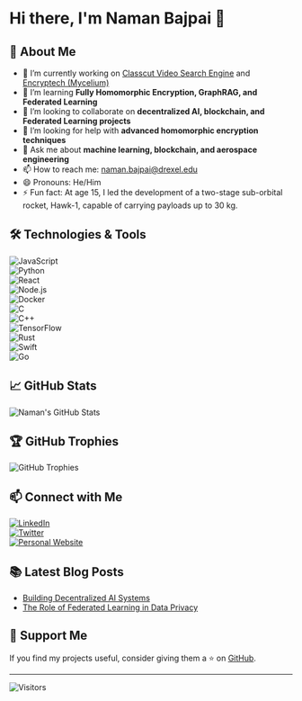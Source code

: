 # Hi there, I'm Naman Bajpai 👋

## 🚀 About Me
- 🔭 I’m currently working on [Classcut Video Search Engine](https://github.com/bajpainaman/learnify) and [Encryptech (Mycelium)](https://encryptech.ai)
- 🌱 I’m learning **Fully Homomorphic Encryption, GraphRAG, and Federated Learning**
- 👯 I’m looking to collaborate on **decentralized AI, blockchain, and Federated Learning projects**
- 🤔 I’m looking for help with **advanced homomorphic encryption techniques**
- 💬 Ask me about **machine learning, blockchain, and aerospace engineering**
- 📫 How to reach me: [naman.bajpai@drexel.edu](mailto:naman.bajpai@drexel.edu)
- 😄 Pronouns: He/Him
- ⚡ Fun fact: At age 15, I led the development of a two-stage sub-orbital rocket, Hawk-1, capable of carrying payloads up to 30 kg.

## 🛠️ Technologies & Tools
![JavaScript](https://img.shields.io/badge/-JavaScript-F7DF1E?style=flat&logo=javascript&logoColor=black)  
![Python](https://img.shields.io/badge/-Python-3776AB?style=flat&logo=python&logoColor=white)  
![React](https://img.shields.io/badge/-React-61DAFB?style=flat&logo=react&logoColor=black)  
![Node.js](https://img.shields.io/badge/-Node.js-339933?style=flat&logo=node.js&logoColor=white)  
![Docker](https://img.shields.io/badge/-Docker-2496ED?style=flat&logo=docker&logoColor=white)  
![C](https://img.shields.io/badge/-C-00599C?style=flat&logo=c&logoColor=white)  
![C++](https://img.shields.io/badge/-C++-00599C?style=flat&logo=c%2B%2B&logoColor=white)  
![TensorFlow](https://img.shields.io/badge/-TensorFlow-FF6F00?style=flat&logo=tensorflow&logoColor=white)  
![Rust](https://img.shields.io/badge/-Rust-000000?style=flat&logo=rust&logoColor=white)  
![Swift](https://img.shields.io/badge/-Swift-FA7343?style=flat&logo=swift&logoColor=white)  
![Go](https://img.shields.io/badge/-Go-00ADD8?style=flat&logo=go&logoColor=white)

## 📈 GitHub Stats
![Naman's GitHub Stats](https://github-readme-stats.vercel.app/api?username=bajpainaman&show_icons=true&theme=radical)

## 🏆 GitHub Trophies
![GitHub Trophies](https://github-profile-trophy.vercel.app/?username=bajpainaman&theme=monokai)

## 📫 Connect with Me
[![LinkedIn](https://img.shields.io/badge/-LinkedIn-0A66C2?style=flat&logo=linkedin&logoColor=white)](https://www.linkedin.com/in/bajpainaman/)  
[![Twitter](https://img.shields.io/badge/-Twitter-1DA1F2?style=flat&logo=twitter&logoColor=white)](https://twitter.com/bajpai_naman)  
[![Personal Website](https://img.shields.io/badge/-Website-FF5722?style=flat&logo=google-chrome&logoColor=white)](https://namanbajpai.com)

## 📚 Latest Blog Posts
<!-- BLOG-POST-LIST:START -->
- [Building Decentralized AI Systems](https://namansmind.blogspot.com/2024/11/building-decentralized-ai-systems.html)
- [The Role of Federated Learning in Data Privacy](https://namansmind.blogspot.com/2024/11/the-role-of-federated-learning-in-data.html)
<!-- BLOG-POST-LIST:END -->

## 🤝 Support Me
If you find my projects useful, consider giving them a ⭐️ on [GitHub](https://github.com/bajpainaman).

---

![Visitors](https://visitor-badge.glitch.me/badge?page_id=bajpainaman.bajpainaman)

